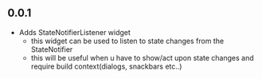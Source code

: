 ## 0.0.1

* Adds StateNotifierListener widget
    - this widget can be used to listen to state changes from the StateNotifier
    - this will be useful when u have to show/act upon state changes and require build context(dialogs, snackbars etc..)
